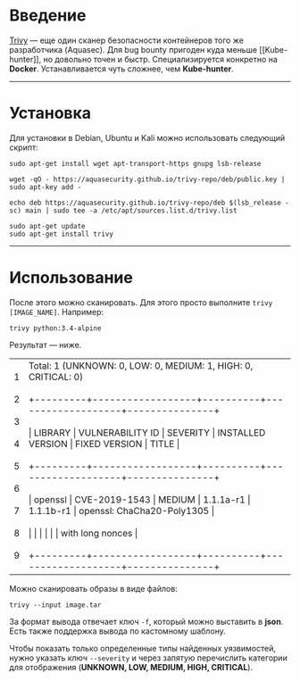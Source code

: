 # Введение 

[Trivy](https://spy-soft.net/docker-vulnerabilities-scanner-trivy/) — eще один сканер безопасности контейнеров того же разработчика (Aquasec). Для bug bounty пригоден куда меньше [[Kube-hunter]], но довольно точен и быстр. Специализируется конкретно на **Docker**. Устанавливается чуть сложнее, чем **Kube-hunter**.

---

# Установка

Для установки в Debian, Ubuntu и Kali можно использовать следующий скрипт:
``` 
sudo apt-get install wget apt-transport-https gnupg lsb-release

wget -qO - https://aquasecurity.github.io/trivy-repo/deb/public.key | sudo apt-key add -

echo deb https://aquasecurity.github.io/trivy-repo/deb $(lsb_release -sc) main | sudo tee -a /etc/apt/sources.list.d/trivy.list

sudo apt-get update
sudo apt-get install trivy
```

---

# Использование
После этого можно сканировать. Для этого просто выполните `trivy [IMAGE_NAME]`. Например:
```
trivy python:3.4-alpine
```
Результат — ниже.

|   |   |
|---|---|
|1<br><br>2<br><br>3<br><br>4<br><br>5<br><br>6<br><br>7<br><br>8<br><br>9<br>|Total: 1 (UNKNOWN: 0, LOW: 0, MEDIUM: 1, HIGH: 0, CRITICAL: 0)<br><br>+---------+------------------+----------+-------------------+---------------+<br><br>\| LIBRARY \| VULNERABILITY ID \| SEVERITY \| INSTALLED VERSION \| FIXED VERSION \| TITLE \|<br><br>+---------+------------------+----------+-------------------+---------------+<br><br>\| openssl \| CVE-2019-1543 \| MEDIUM \| 1.1.1a-r1 \| 1.1.1b-r1 \| openssl: ChaCha20-Poly1305 \|<br><br>\| \| \| \| \| \| with long nonces \|<br><br>+---------+------------------+----------+-------------------+---------------+|

Можно сканировать образы в виде файлов:
```
trivy --input image.tar
```
За формат вывода отвечает ключ `-f`, который можно выставить в **json**. Есть также поддержка вывода по кастомному шаблону.

Чтобы показать только определенные типы найденных уязвимостей, нужно указать ключ `--severity` и через запятую перечислить категории для отображения (**UNKNOWN, LOW, MEDIUM, HIGH, CRITICAL**).
